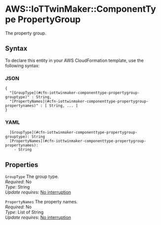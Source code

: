 # AWS::IoTTwinMaker::ComponentType PropertyGroup<a name="aws-properties-iottwinmaker-componenttype-propertygroup"></a>

The property group\.

## Syntax<a name="aws-properties-iottwinmaker-componenttype-propertygroup-syntax"></a>

To declare this entity in your AWS CloudFormation template, use the following syntax:

### JSON<a name="aws-properties-iottwinmaker-componenttype-propertygroup-syntax.json"></a>

```
{
  "[GroupType](#cfn-iottwinmaker-componenttype-propertygroup-grouptype)" : String,
  "[PropertyNames](#cfn-iottwinmaker-componenttype-propertygroup-propertynames)" : [ String, ... ]
}
```

### YAML<a name="aws-properties-iottwinmaker-componenttype-propertygroup-syntax.yaml"></a>

```
  [GroupType](#cfn-iottwinmaker-componenttype-propertygroup-grouptype): String
  [PropertyNames](#cfn-iottwinmaker-componenttype-propertygroup-propertynames): 
    - String
```

## Properties<a name="aws-properties-iottwinmaker-componenttype-propertygroup-properties"></a>

`GroupType`  <a name="cfn-iottwinmaker-componenttype-propertygroup-grouptype"></a>
The group type\.  
*Required*: No  
*Type*: String  
*Update requires*: [No interruption](https://docs.aws.amazon.com/AWSCloudFormation/latest/UserGuide/using-cfn-updating-stacks-update-behaviors.html#update-no-interrupt)

`PropertyNames`  <a name="cfn-iottwinmaker-componenttype-propertygroup-propertynames"></a>
The property names\.  
*Required*: No  
*Type*: List of String  
*Update requires*: [No interruption](https://docs.aws.amazon.com/AWSCloudFormation/latest/UserGuide/using-cfn-updating-stacks-update-behaviors.html#update-no-interrupt)